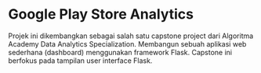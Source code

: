 # Google Play Store Analytics

Projek ini dikembangkan sebagai salah satu capstone project dari Algoritma Academy Data Analytics Specialization. Membangun sebuah aplikasi web sederhana (dashboard) menggunakan framework Flask. Capstone ini berfokus pada tampilan user interface Flask. 

